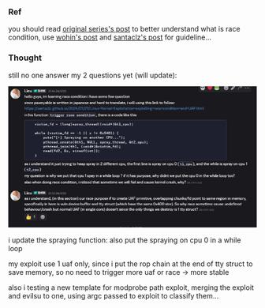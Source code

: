 ### Ref

you should read [original series's post](https://pawnyable.cafe/linux-kernel/LK01/race_condition.html) to better understand what is race condition, use [wohin's post](https://blog.wohin.me/posts/pawnyable-0204/) and [santaclz's post](https://santaclz.github.io/2024/01/29/Linux-Kernel-Exploitation-exploiting-race-condition-and-UAF.html) for guideline...

### Thought

still no one answer my 2 questions yet (will update):

![](pics/img00.png)

i update the spraying function: also put the spraying on cpu 0 in a while loop

my exploit use 1 uaf only, since i put the rop chain at the end of tty struct to save memory, so no need to trigger more uaf or race -> more stable

also i testing a new template for modprobe path exploit, merging the exploit and evilsu to one, using argc passed to exploit to classify them...